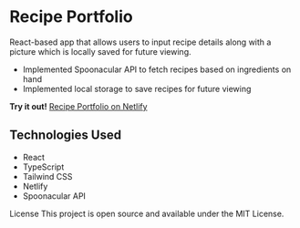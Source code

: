 # Recipe Portfolio

React-based app that allows users to input recipe details along with a picture which is locally saved for future viewing. 

- Implemented Spoonacular API to fetch recipes based on ingredients on hand
- Implemented local storage to save recipes for future viewing

**Try it out!** [Recipe Portfolio on Netlify](https://recipeportfolio.netlify.app/)

## Technologies Used

- React
- TypeScript
- Tailwind CSS
- Netlify
- Spoonacular API


License
This project is open source and available under the MIT License.
